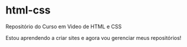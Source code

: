 # html-css
 Repositório do Curso em Video de HTML e CSS

 Estou aprendendo a criar sites e agora vou gerenciar meus repositórios!
